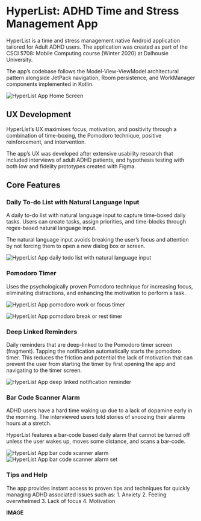 # HyperList: ADHD Time and Stress Management App
HyperList is a time and stress management native Android application tailored for Adult ADHD users. The application was created as part of the CSCI 5708: Mobile Computing course (Winter 2020) at Dalhousie University.

The app’s codebase follows the Model-View-ViewModel architectural pattern alongside JetPack navigation, Room persistence, and WorkManager components implemented in Kotlin. 

![HyperList App Home Screen](images/image-1.png)

## UX Development
HyperList’s UX maximises focus, motivation, and positivity through a combination of time-boxing, the Pomodoro technique, positive reinforcement, and intervention.

The app’s UX was developed after extensive usability research that included interviews of adult ADHD patients, and hypothesis testing with both low and fidelity prototypes created with Figma.

## Core Features
### Daily To-do List with Natural Language Input
A daily to-do list with natural language input to capture time-boxed daily tasks. Users can create tasks, assign priorities, and time-blocks through regex-based natural language input.

The natural language input avoids breaking the user’s focus and attention by not forcing them to open a new dialog box or screen.

![HyperList App daily todo list with natural language input](images/image-2.png)

### Pomodoro Timer
Uses the psychologically proven Pomodoro technique for increasing focus, eliminating distractions, and enhancing the motivation to perform a task. 

![HyperList App pomodoro work or focus timer](images/image-3-a.png)

![HyperList App pomodoro break or rest timer](images/image-3-b.png)

### Deep Linked Reminders
Daily reminders that are deep-linked to the Pomodoro timer screen (fragment).  Tapping the notification automatically starts the pomodoro timer. This reduces the friction and potential the lack of motivation that can prevent the user from starting the timer by first opening the app and navigating to the timer screen.

![HyperList App deep linked notification reminder](images/image-4.png)

### Bar Code Scanner Alarm
ADHD users have a hard time waking up due to a lack of dopamine early in the morning. The interviewed users told stories of snoozing their alarms hours at a stretch.

HyperList features a bar-code based daily alarm that cannot be turned off unless the user wakes up, moves some distance, and scans a bar-code.

![HyperList App bar code scanner alarm](images/image-5-a.png)
![HyperList App bar code scanner alarm set](images/image-5-b.png)

### Tips and Help
The app provides instant access to proven tips and techniques for quickly managing  ADHD associated issues such as: 
	1. Anxiety
	2. Feeling overwhelmed
	3. Lack of focus
	4. Motivation

**IMAGE**
